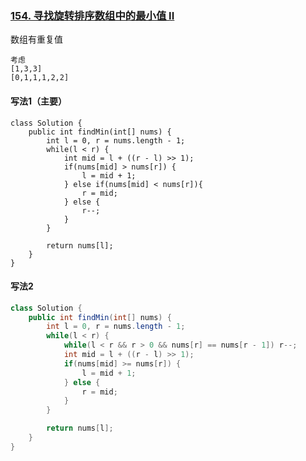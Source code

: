 ### [154. 寻找旋转排序数组中的最小值 II](https://leetcode.cn/problems/find-minimum-in-rotated-sorted-array-ii/)

数组有重复值



```
考虑
[1,3,3]
[0,1,1,1,2,2]
```



#### 写法1（主要）

```
class Solution {
    public int findMin(int[] nums) {
        int l = 0, r = nums.length - 1;
        while(l < r) {
            int mid = l + ((r - l) >> 1);
            if(nums[mid] > nums[r]) {
                l = mid + 1;
            } else if(nums[mid] < nums[r]){
                r = mid;
            } else {
                r--;
            }
        }

        return nums[l];
    }
}
```



#### 写法2

```java
class Solution {
    public int findMin(int[] nums) {
        int l = 0, r = nums.length - 1;
        while(l < r) {
            while(l < r && r > 0 && nums[r] == nums[r - 1]) r--;
            int mid = l + ((r - l) >> 1);
            if(nums[mid] >= nums[r]) {
                l = mid + 1;
            } else {
                r = mid;
            }
        }

        return nums[l];
    }
}
```

